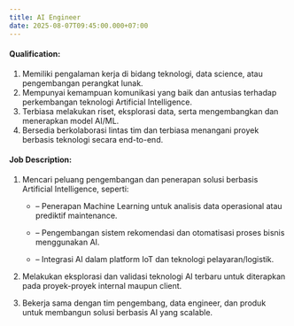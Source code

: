 ```yaml
---
title: AI Engineer
date: 2025-08-07T09:45:00.000+07:00
---
```

#### **Qualification:** 

1. Memiliki pengalaman kerja di bidang teknologi, data science, atau pengembangan perangkat lunak.  
2. Mempunyai kemampuan komunikasi yang baik dan antusias terhadap perkembangan teknologi Artificial Intelligence. 
3. Terbiasa melakukan riset, eksplorasi data, serta mengembangkan dan menerapkan model AI/ML. 
4. Bersedia berkolaborasi lintas tim dan terbiasa menangani proyek berbasis teknologi secara end-to-end. 

#### **Job Description:** 

1. Mencari peluang pengembangan dan penerapan solusi berbasis Artificial Intelligence, seperti: 

   *   – Penerapan Machine Learning untuk analisis data operasional atau prediktif maintenance.

   *   – Pengembangan sistem rekomendasi dan otomatisasi proses bisnis menggunakan AI.

   *   – Integrasi AI dalam platform IoT dan teknologi pelayaran/logistik.
2.  Melakukan eksplorasi dan validasi teknologi AI terbaru untuk diterapkan pada proyek-proyek internal maupun client. 
3. Bekerja sama dengan tim pengembang, data engineer, dan produk untuk membangun solusi berbasis AI yang scalable.
